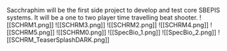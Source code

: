 Sacchraphim will be the first side project to develop and test core SBEPIS systems. It will be a one to two player time travelling beat shooter. 
![[SCHRM1.png]]
![[SCHRM3.png]]
![[SCHRM2.png]]
![[SCHRM4.png]]
![[SCHRM5.png]]
![[SCHRM0.png]]
![[SpecBio_1.png]]
![[SpecBio_2.png]]
![[SCHRM_TeaserSplashDARK.png]]